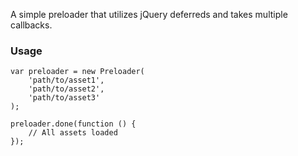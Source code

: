 A simple preloader that utilizes jQuery deferreds and takes multiple callbacks.

### Usage

```
var preloader = new Preloader(
    'path/to/asset1',
    'path/to/asset2',
    'path/to/asset3'
);

preloader.done(function () {
    // All assets loaded
});
```
